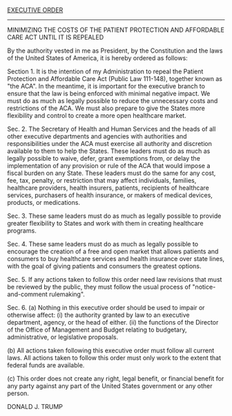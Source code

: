 [EXECUTIVE ORDER](https://www.whitehouse.gov/the-press-office/2017/01/2/executive-order-minimizing-economic-burden-patient-protection-and)

- - - - - - -

MINIMIZING THE COSTS OF THE PATIENT PROTECTION AND AFFORDABLE CARE ACT UNTIL IT IS REPEALED

By the authority vested in me as President, by the Constitution and the laws of the United States of America, it is hereby ordered as follows:

Section 1. It is the intention of my Administration to repeal the Patient Protection and Affordable Care Act (Public Law 111-148), together known as "the ACA". In the meantime, it is important for the executive branch to ensure that the law is being enforced with minimal negative impact. We must do as much as legally possible to reduce the unnecessary costs and restrictions of the ACA. We must also prepare to give the States more flexibility and control to create a more open healthcare market.

Sec. 2. The Secretary of Health and Human Services and the heads of all other executive departments and agencies with authorities and responsibilities under the ACA must exercise all authority and discretion available to them to help the States. These leaders must do as much as legally possible to waive, defer, grant exemptions from, or delay the implementation of any provision or rule of the ACA that would impose a fiscal burden on any State. These leaders must do the same for any cost, fee, tax, penalty, or restriction that may affect individuals, families, healthcare providers, health insurers, patients, recipients of healthcare services, purchasers of health insurance, or makers of medical devices, products, or medications.

Sec. 3. These same leaders must do as much as legally possible to provide greater flexibility to States and work with them in creating healthcare programs.

Sec. 4. These same leaders must do as much as legally possible to encourage the creation of a free and open market that allows patients and consumers to buy healthcare services and health insurance over state lines, with the goal of giving patients and consumers the greatest options.

Sec. 5. If any actions taken to follow this order need law revisions that must be reviewed by the public, they must follow the usual process of  "notice-and-comment rulemaking".

Sec. 6. (a) Nothing in this executive order should be used to impair or otherwise affect:
(i) the authority granted by law to an executive department, agency, or the head of either.
(ii) the functions of the Director of the Office of Management and Budget relating to budgetary, administrative, or legislative proposals.

(b) All actions taken following this executive order must follow all current laws. All actions taken to follow this order must only work to the extent that federal funds are available.

(c) This order does not create any right, legal benefit, or financial benefit for any party against any part of the United States government or any other person.

DONALD J. TRUMP
